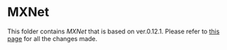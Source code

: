 # MXNet 

This folder contains *MXNet* that is based on ver.0.12.1.
Please refer to 
  [this page](https://github.com/UofT-EcoSystem/incubator-mxnet/compare/apache:v0.12.0...UofT-EcoSystem:bojian/Echo-Refactored)
  for all the changes made.
